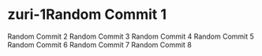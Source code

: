 # zuri-1Random Commit 1
Random Commit 2
Random Commit 3
Random Commit 4
Random Commit 5
Random Commit 6
Random Commit 7
Random Commit 8
